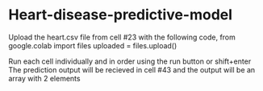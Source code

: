 # Heart-disease-predictive-model
Upload the heart.csv file from cell #23 with the following code,
from google.colab import files
uploaded = files.upload()

Run each cell individually and in order using the run button or shift+enter
The prediction output will be recieved in cell #43 and the output will be an array with 2 elements
